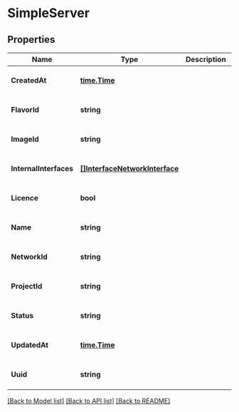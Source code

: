# SimpleServer

## Properties
Name | Type | Description | Notes
------------ | ------------- | ------------- | -------------
**CreatedAt** | [**time.Time**](time.Time.md) |  | [optional] [default to null]
**FlavorId** | **string** |  | [optional] [default to null]
**ImageId** | **string** |  | [optional] [default to null]
**InternalInterfaces** | [**[]InterfaceNetworkInterface**](InterfaceNetworkInterface.md) |  | [optional] [default to null]
**Licence** | **bool** |  | [optional] [default to null]
**Name** | **string** |  | [optional] [default to null]
**NetworkId** | **string** |  | [optional] [default to null]
**ProjectId** | **string** |  | [optional] [default to null]
**Status** | **string** |  | [optional] [default to null]
**UpdatedAt** | [**time.Time**](time.Time.md) |  | [optional] [default to null]
**Uuid** | **string** |  | [optional] [default to null]

[[Back to Model list]](../README.md#documentation-for-models) [[Back to API list]](../README.md#documentation-for-api-endpoints) [[Back to README]](../README.md)


